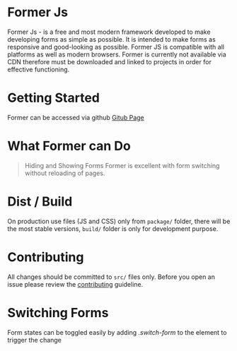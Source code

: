 # Former Js

Former Js - is a free and most modern framework developed to make developing forms as simple as possible. It is intended to make forms as responsive and good-looking as possible. Former JS is compatible with all platforms as well as modern browsers. Former is currently not available via CDN therefore must be downloaded and linked to projects in order for effective functioning.

# Getting Started
Former can be accessed via github
[Gitub Page](https://github.com/tonysaah/form-js/blob/master/)

# What Former can Do
> Hiding and Showing Forms
Former is excellent with form switching without reloading of pages.


# Dist / Build

On production use files (JS and CSS) only from `package/` folder, there will be the most stable versions, `build/` folder is only for development purpose.

# Contributing

All changes should be committed to `src/` files only. Before you open an issue please review the [contributing](https://github.com/nolimits4web/Swiper/blob/master/CONTRIBUTING.md) guideline.

# Switching Forms
Form states can be toggled easily by adding *.switch-form* to the element to trigger the change
